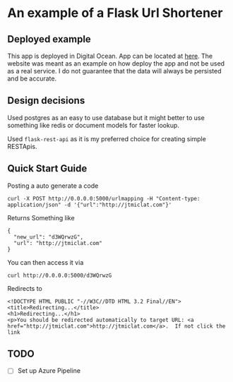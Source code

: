 # An example of a Flask Url Shortener

## Deployed example

This app is deployed in Digital Ocean. App can be located at [here](https://link.jtmiclat.me/). The website was meant as an example on how deploy the app and not be used as a real service. I do not guarantee that the data will always be persisted and be accurate.

## Design decisions

Used postgres as an easy to use database but it might better to use something
like redis or document models for faster lookup.

Used `flask-rest-api` as it is my preferred choice for creating simple RESTApis.


## Quick Start Guide
Posting a auto generate a code
```
curl -X POST http://0.0.0.0:5000/urlmapping -H "Content-type: application/json" -d '{"url":"http://jtmiclat.com"}'
```
Returns Something like
```
{
  "new_url": "d3WQrwzG", 
  "url": "http://jtmiclat.com"
}
```

You can then access it via
```
curl http://0.0.0.0:5000/d3WQrwzG
```
Redirects to
```
<!DOCTYPE HTML PUBLIC "-//W3C//DTD HTML 3.2 Final//EN">
<title>Redirecting...</title>
<h1>Redirecting...</h1>
<p>You should be redirected automatically to target URL: <a href="http://jtmiclat.com">http://jtmiclat.com</a>.  If not click the link
```

## TODO

- [ ] Set up Azure Pipeline